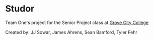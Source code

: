 # Studor

Team One's project for the Senior Project class at [Grove City College](http://www.gcc.edu)

Created by: JJ Sowar, James Ahrens, Sean Bamford, Tyler Fehr
